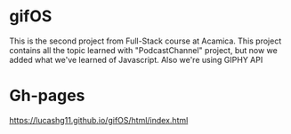 # gifOS
This is the second project from Full-Stack course at Acamica.
This project contains all the topic learned with "PodcastChannel" project, but now we added what we've learned of Javascript.
Also we're using GIPHY API

# Gh-pages
https://lucashg11.github.io/gifOS/html/index.html
